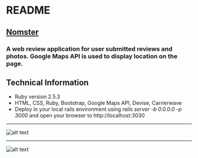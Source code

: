 # README
## [Nomster](https://nomster-cooper-holmes.herokuapp.com)
### A web review application for user submitted reviews and photos. Google Maps API is used to display location on the page. 


## Technical Information
* Ruby version 2.5.3
* HTML, CSS, Ruby, Bootstrap, Google Maps API, Devise, Carrierwave
* Deploy in your local rails environment using *rails server -b 0.0.0.0 -p 3000* and open your browser to http://localhost:3030
***

![alt text](https://i.imgur.com/zsHJ6n6.png "Nomster")
***
![alt text](https://i.imgur.com/8RehMo6.png "Nomster2")
